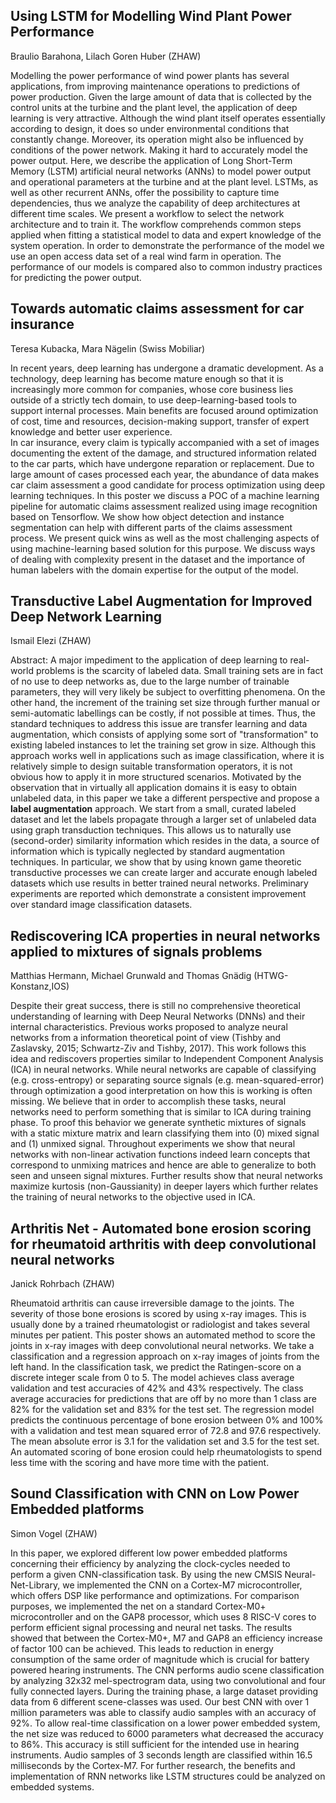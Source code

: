 ## Using LSTM for Modelling Wind Plant Power Performance
Braulio Barahona, Lilach Goren Huber (ZHAW)

Modelling the power performance of wind power plants has several applications, 
from improving maintenance operations to predictions of power production. Given the large 
amount of data that is collected by the control units at the turbine and the plant level, 
the application of deep learning is very attractive. Although the wind plant itself operates 
essentially according to design, it does so under environmental conditions that constantly change. 
Moreover, its operation might also be influenced by conditions of the power network. Making it hard to 
accurately model the power output. Here, we describe the application of Long Short-Term Memory (LSTM)
artificial neural networks (ANNs) to model power output and operational parameters at the turbine and 
at the plant level. LSTMs, as well as other recurrent ANNs, offer the possibility to capture time 
dependencies, thus we analyze the capability of deep architectures at different time scales. 
We present a workflow to select the network architecture and to train it. The workflow comprehends 
common steps applied when fitting a statistical model to data and expert knowledge of the system 
operation. In order to demonstrate the performance of the model we use an open access data set of 
a real wind farm in operation. The performance of our models is compared also to common industry 
practices for predicting the power output.

## Towards automatic claims assessment for car insurance
Teresa Kubacka, Mara Nägelin (Swiss Mobiliar)

In recent years, deep learning has undergone a dramatic development. As a technology, deep learning has become mature enough so that it is increasingly more common for companies, whose core business lies outside of a strictly tech domain, to use deep-learning-based tools to support internal processes. Main benefits are focused around optimization of cost, time and resources, decision-making support, transfer of expert knowledge and better user experience.   
In car insurance, every claim is typically accompanied with a set of images documenting the extent of the damage, and structured information related to the car parts, which have undergone reparation or replacement. Due to large amount of cases processed each year, the abundance of data makes car claim assessment a good candidate for process optimization using deep learning techniques. 
In this poster we discuss a POC of a machine learning pipeline for automatic claims assessment realized using image recognition based on Tensorflow. We show how object detection and instance segmentation can help with different parts of the claims assessment process. We present quick wins as well as the most challenging aspects of using machine-learning based solution for this purpose. We discuss ways of dealing with complexity present in the dataset and the importance of human labelers with the domain expertise for the output of the model.

## Transductive Label Augmentation for Improved Deep Network Learning
Ismail Elezi (ZHAW)

Abstract: A major impediment to the application of deep learning to real-world problems is the scarcity of labeled data. Small training sets are in fact of no use to deep networks as, due to the large number of trainable parameters, they will very likely be subject to overfitting phenomena. On the other hand, the increment of the training set size through further manual or semi-automatic labellings can be costly, if not possible at times. Thus, the standard techniques to address this issue are transfer learning and data augmentation, which consists of applying some sort of "transformation" to existing labeled instances to let the training set grow in size. Although this approach works well in applications such as image classification, where it is relatively simple to design suitable transformation operators, it is not obvious how to apply it in more structured scenarios. Motivated by the observation that in virtually all application domains it is easy to obtain unlabeled data, in this paper we take a different perspective and propose a **label augmentation** approach. We start from a small, curated labeled dataset and let the labels propagate through a larger set of unlabeled data using graph transduction techniques. This allows us to naturally use (second-order) similarity information which resides in the data, a source of information which is typically neglected by standard augmentation techniques. In particular, we show that by using known game theoretic transductive processes we can create larger and accurate enough labeled datasets which use results in better trained neural networks. Preliminary experiments are reported which demonstrate a consistent improvement over standard image classification datasets.

## Rediscovering ICA properties in neural networks applied to mixtures of signals problems
Matthias Hermann, Michael Grunwald and Thomas Gnädig (HTWG-Konstanz,IOS)

Despite their great success, there is still no comprehensive theoretical 
understanding of learning with Deep Neural Networks (DNNs) and their 
internal characteristics.  Previous works proposed to analyze neural 
networks from a information theoretical point of view (Tishby and 
Zaslavsky, 2015; Schwartz-Ziv and Tishby, 2017).
This work follows this idea and rediscovers properties similar to 
Independent Component Analysis (ICA) in neural networks.
While neural networks are capable of classifying (e.g. cross-entropy) or 
separating source signals (e.g. mean-squared-error) through optimization 
a good interpretation on how this is working is often missing. We 
believe that in order to accomplish these tasks, neural networks need to 
perform something that is similar to ICA during training phase. To proof 
this behavior we generate synthetic mixtures of signals with a static 
mixture matrix and learn classifying them into (0) mixed signal and (1) 
unmixed signal. Throughout experiments we show that neural networks with 
non-linear activation functions indeed learn concepts that correspond to 
unmixing matrices and hence are able to generalize to both seen and 
unseen signal mixtures. Further results show that neural networks 
maximize kurtosis (non-Gaussianity) in deeper layers which further 
relates the training of neural networks to the objective used in ICA.

## Arthritis Net - Automated bone erosion scoring for rheumatoid arthritis with deep convolutional neural networks
Janick Rohrbach (ZHAW)

Rheumatoid arthritis can cause irreversible damage to the joints. The severity of those bone erosions is scored by using x-ray images. This is usually done by a trained rheumatologist or radiologist and takes several minutes per patient. 
This poster shows an automated method to score the joints in x-ray images with deep convolutional neural networks. We take a classification and a regression approach on x-ray images of joints from the left hand. In the classification task, we predict the Ratingen-score on a discrete integer scale from 0 to 5. 
The model achieves class average validation and test accuracies of 42% and 43% respectively. The class average accuracies for predictions that are off by no more than 1 class are 82% for the validation set and 83% for the test set. 
The regression model predicts the continuous percentage of bone erosion between 0% and 100% with a validation and test mean squared error of 72.8 and 97.6 respectively. The mean absolute error is 3.1 for the validation set and 3.5 for the test set. 
An automated scoring of bone erosion could help rheumatologists to spend less time with the scoring and have more time with the patient.

## Sound Classification with CNN on Low Power Embedded platforms
Simon Vogel (ZHAW) 

In this paper, we explored different low power embedded platforms concerning their efficiency by analyzing the clock-cycles needed to perform a given CNN-classification task. By using the new CMSIS Neural-Net-Library, we implemented the CNN on a Cortex-M7 microcontroller, which offers DSP like performance and optimizations. For comparison purposes, we implemented the net on a standard Cortex-M0+ microcontroller and on the GAP8 processor, which uses 8 RISC-V cores to perform efficient signal processing and neural net tasks. The results showed that between the Cortex-M0+, M7 and GAP8 an efficiency increase of factor 100 can be achieved. This leads to reduction in energy consumption of the same order of magnitude which is crucial for battery powered hearing instruments.
The CNN performs audio scene classification by analyzing 32x32 mel-spectrogram data, using two convolutional and four fully connected layers. During the training phase, a large dataset providing data from 6 different scene-classes was used. Our best CNN with over 1 million parameters was able to classify audio samples with an accuracy of 92%. To allow real-time classification on a lower power embedded system, the net size was reduced to 6000 parameters what decreased the accuracy to 86%. This accuracy is still sufficient for the intended use in hearing instruments. Audio samples of 3 seconds length are classified within 16.5 milliseconds by the Cortex-M7.
For further research, the benefits and implementation of RNN networks like LSTM structures could be analyzed on embedded systems.

